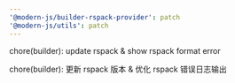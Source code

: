 ```yaml
---
'@modern-js/builder-rspack-provider': patch
'@modern-js/utils': patch
---
```


chore(builder): update rspack & show rspack format error

chore(builder): 更新 rspack 版本 & 优化 rspack 错误日志输出
